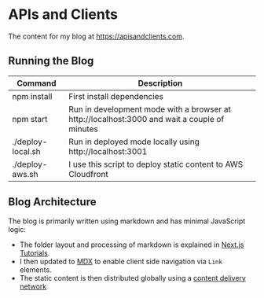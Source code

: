 # APIs and Clients

The content for my blog at https://apisandclients.com.

## Running the Blog

| Command | Description |
| ------- | ----------- |
| npm install | First install dependencies |
| npm start | Run in development mode with a browser at http://localhost:3000 and wait a couple of minutes |
| ./deploy-local.sh | Run in deployed mode locally using http://localhost:3001 |
| ./deploy-aws.sh | I use this script to deploy static content to AWS Cloudfront |

## Blog Architecture

The blog is primarily written using markdown and has minimal JavaScript logic:

- The folder layout and processing of markdown is explained in [Next.js Tutorials](https://nextjs.org/learn-pages-router/basics/data-fetching/blog-data).
- I then updated to [MDX](https://nextjs.org/docs/pages/building-your-application/configuring/mdx) to enable client side navigation via `Link` elements.
- The static content is then distributed globally using a [content delivery network](https://authguidance.com/cdn-static-content-delivery)